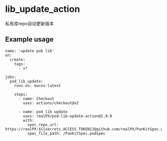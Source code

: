 # lib_update_action
私有库repo自动更新版本


## Example usage
    name: 'update pob lib'
    on: 
      create:
        tags: 
          - v*
    
    jobs:
      pod_lib_update:
        runs-on: macos-latest
    
        steps: 
          - name: Checkout
            uses: actions/checkout@v2
    
          - name: pod lib update
            uses: realPX/pod-lib-update-action@1.0.0
            with:
              spec_repo_url: https://realPX:${{secrets.ACCESS_TOKEN}}@github.com/realPX/PanKitSpec.git  
              spec_file_path: /PanKitSpec.podspec
              
